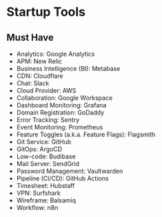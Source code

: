 # Startup Tools

## Must Have

- Analytics: Google Analytics
- APM: New Relic
- Business Intelligence (BI): Metabase
- CDN: Cloudflare
- Chat: Slack
- Cloud Provider: AWS
- Collaboration: Google Workspace
- Dashboard Monitoring: Grafana
- Domain Registration: GoDaddy
- Error Tracking: Sentry
- Event Monitoring: Prometheus
- Feature Toggles (a.k.a. Feature Flags): Flagsmith
- Git Service: GitHub
- GitOps: ArgoCD
- Low-code: Budibase
- Mail Server: SendGrid
- Password Management: Vaultwarden
- Pipeline (CI/CD): GitHub Actions
- Timesheet: Hubstaff
- VPN: Surfshark
- Wireframe: Balsamiq
- Workflow: n8n
